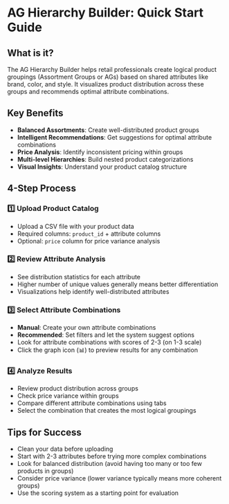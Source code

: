 # AG Hierarchy Builder: Quick Start Guide

## What is it?

The AG Hierarchy Builder helps retail professionals create logical product groupings (Assortment Groups or AGs) based on shared attributes like brand, color, and style. It visualizes product distribution across these groups and recommends optimal attribute combinations.

## Key Benefits

- **Balanced Assortments**: Create well-distributed product groups
- **Intelligent Recommendations**: Get suggestions for optimal attribute combinations
- **Price Analysis**: Identify inconsistent pricing within groups
- **Multi-level Hierarchies**: Build nested product categorizations
- **Visual Insights**: Understand your product catalog structure

## 4-Step Process

### 1️⃣ Upload Product Catalog
- Upload a CSV file with your product data
- Required columns: `product_id` + attribute columns
- Optional: `price` column for price variance analysis

### 2️⃣ Review Attribute Analysis
- See distribution statistics for each attribute
- Higher number of unique values generally means better differentiation
- Visualizations help identify well-distributed attributes

### 3️⃣ Select Attribute Combinations
- **Manual**: Create your own attribute combinations
- **Recommended**: Set filters and let the system suggest options
- Look for attribute combinations with scores of 2-3 (on 1-3 scale)
- Click the graph icon (📊) to preview results for any combination

### 4️⃣ Analyze Results
- Review product distribution across groups
- Check price variance within groups
- Compare different attribute combinations using tabs
- Select the combination that creates the most logical groupings

## Tips for Success

- Clean your data before uploading
- Start with 2-3 attributes before trying more complex combinations
- Look for balanced distribution (avoid having too many or too few products in groups)
- Consider price variance (lower variance typically means more coherent groups)
- Use the scoring system as a starting point for evaluation